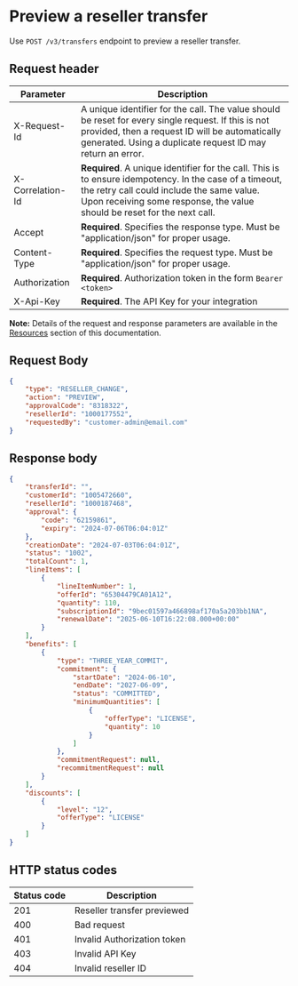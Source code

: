 # Preview a reseller transfer

Use `POST /v3/transfers` endpoint to preview a reseller transfer.

## Request header

| Parameter        | Description                                                                                                                                                                                                                      |
|------------------|----------------------------------------------------------------------------------------------------------------------------------------------------------------------------------------------------------------------------------|
| X-Request-Id     | A unique identifier for the call. The value should be reset for every single request. If this is not provided, then a request ID will be automatically generated. Using a duplicate request ID may return an error.              |
| X-Correlation-Id | **Required**. A unique identifier for the call. This is to ensure idempotency. In the case of a timeout, the retry call could include the same value. Upon receiving some response, the value should be reset for the next call. |
| Accept           | **Required**. Specifies the response type. Must be "application/json" for proper usage.                                                                                                                                          |
| Content-Type     | **Required**. Specifies the request type. Must be "application/json" for proper usage.                                                                                                                                           |
| Authorization    | **Required**. Authorization token in the form `Bearer <token>`                                                                                                                                                                   |
| X-Api-Key        | **Required**. The API Key for your integration                                                                                                                                                                                   |

**Note:** Details of the request and response parameters are available in the [Resources](../references/resources.md#reseller-top-level-resource) section of this documentation.

## Request Body

```json
{
    "type": "RESELLER_CHANGE",
    "action": "PREVIEW",
    "approvalCode": "8318322",
    "resellerId": "1000177552",
    "requestedBy": "customer-admin@email.com"
}
```

## Response body

```json
{
    "transferId": "",
    "customerId": "1005472660",
    "resellerId": "1000187468",
    "approval": {
        "code": "62159861",
        "expiry": "2024-07-06T06:04:01Z"
    },
    "creationDate": "2024-07-03T06:04:01Z",
    "status": "1002",
    "totalCount": 1,
    "lineItems": [
        {
            "lineItemNumber": 1,
            "offerId": "65304479CA01A12",
            "quantity": 110,
            "subscriptionId": "9bec01597a466898af170a5a203bb1NA",
            "renewalDate": "2025-06-10T16:22:08.000+00:00"
        }
    ],
    "benefits": [
        {
            "type": "THREE_YEAR_COMMIT",
            "commitment": {
                "startDate": "2024-06-10",
                "endDate": "2027-06-09",
                "status": "COMMITTED",
                "minimumQuantities": [
                    {
                        "offerType": "LICENSE",
                        "quantity": 10
                    }
                ]
            },
            "commitmentRequest": null,
            "recommitmentRequest": null
        }
    ],
    "discounts": [
        {
            "level": "12",
            "offerType": "LICENSE"
        }
    ]
}
```

## HTTP status codes

| Status code | Description                 |
|-------------|-----------------------------|
| 201         | Reseller transfer previewed |
| 400         | Bad request                 |
| 401         | Invalid Authorization token |
| 403         | Invalid API Key             |
| 404         | Invalid reseller ID         |
